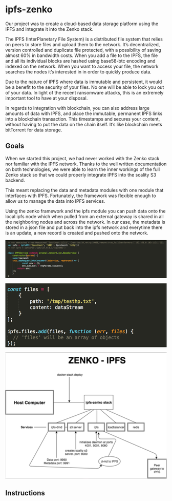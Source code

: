 # ipfs-zenko

Our project was to create a cloud-based data storage platform using the IPFS and integrate it into the Zenko stack.

The IPFS (InterPlanetary File System) is a distributed file system that relies on peers to store files and upload them to the network. It’s decentralized, version controlled and duplicate file protected, with a possibility of saving almost 60% in bandwidth costs. When you add a file to the IPFS, the file and all its individual blocks are hashed using base58-btc encoding and indexed on the network. When you want to access your file, the network searches the nodes it’s interested in in order to quickly produce data. 

Due to the nature of IPFS where data is immutable and persistent, it would be a benefit to the security of your files. No one will be able to lock you out of your data. In light of the recent ransomware attacks, this is an extremely important tool to have at your disposal.

In regards to integration with blockchain, you can also address large amounts of data with IPFS, and place the immutable, permanent IPFS links into a blockchain transaction. This timestamps and secures your content, without having to put the data on the chain itself.
It’s like blockchain meets bitTorrent for data storage.

## Goals

When we started this project, we had never worked with the Zenko stack nor familiar with the IPFS network. Thanks to the well written documentation on both technologies, we were able to learn the inner workings of the full Zenko stack so that we could properly integrate IPFS into the scality S3 backend.

This meant replacing the data and metadata modules with one module that interfaces with IPFS. Fortunately, the framework was flexible enough to allow us to manage the data into IPFS services.

Using the zenko framework and the ipfs module you can push data onto the local ipfs node which when pulled from an external gateway is shared in all the neighboring nodes and across the network. In our case, the metadata is stored in a json file and put back into the ipfs network and everytime there is an update, a new record is created and pushed onto the network.

![alt text](https://github.com/jeftekhari/ipfs-zenko/blob/master/presentation/Screen%20Shot%202017-08-22%20at%206.40.23%20PM.png "Test")

![alt text](https://github.com/jeftekhari/ipfs-zenko/blob/master/presentation/IPFSput.png "masterclass")

![diagram](https://github.com/jeftekhari/ipfs-zenko/blob/master/presentation/Diagram.png "Data Flow Diagram")

## Instructions

